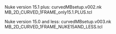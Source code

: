 Nuke version 15.1 plus: 
curvedMBsetup.v002.nk 
MB_2D_CURVED_1FRAME_only15.1.PLUS.tcl

Nuke version 15.0 and less: 
curvedMBsetup.v003.nk
MB_2D_CURVED_1FRAME_NUKE15AND_LESS.tcl

